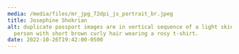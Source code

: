 ```yaml
---
media: /media/files/mr_jpg_72dpi_js_portrait_br.jpeg
title: Josephine Shokrian
alt: duplicate passport images are in vertical sequence of a light skinned brown
  person with short brown curly hair wearing a rosy t-shirt. 
date: 2022-10-26T19:42:00-0500
---
```


